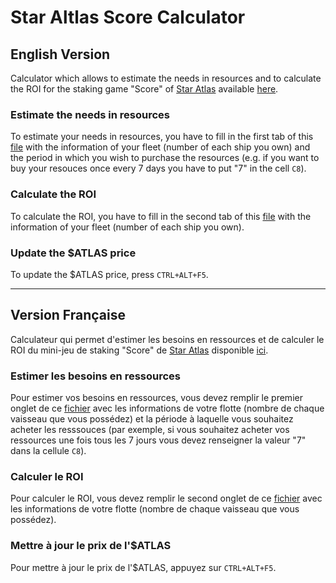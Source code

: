 # Star Altlas Score Calculator

## English Version

Calculator which allows to estimate the needs in resources and to calculate the ROI for the staking game "Score" of [Star Atlas](https://twitter.com/staratlas) available [here](https://play.staratlas.com/fleet).

### Estimate the needs in resources

To estimate your needs in resources, you have to fill in the first tab of this [file](https://github.com/cryptoloutre/Star-Atlas-Score-Calculator/blob/main/StarAtlas%20SCORE.xlsx) with the information of your fleet (number of each ship you own) and the period in which you wish to purchase the resources (e.g. if you want to buy your resouces once every 7 days you have to put "7" in the cell `C8`).

### Calculate the ROI

To calculate the ROI,  you have to fill in the second tab of this [file](https://github.com/cryptoloutre/Star-Atlas-Score-Calculator/blob/main/StarAtlas%20SCORE.xlsx) with the information of your fleet (number of each ship you own).

### Update the $ATLAS price

To update the $ATLAS price, press `CTRL+ALT+F5`.

-----------------

## Version Française

Calculateur qui permet d'estimer les besoins en ressources et de calculer le ROI du mini-jeu de staking "Score" de [Star Atlas](https://twitter.com/staratlas) disponible [ici](https://play.staratlas.com/fleet).

### Estimer les besoins en ressources

Pour estimer vos besoins en ressources, vous devez remplir le premier onglet de ce [fichier](https://github.com/cryptoloutre/Star-Atlas-Score-Calculator/blob/main/StarAtlas%20SCORE.xlsx) avec les informations de votre flotte (nombre de chaque vaisseau que vous possédez) et la période à laquelle vous souhaitez acheter les resssouces (par exemple, si vous souhaitez acheter vos ressources une fois tous les 7 jours vous devez renseigner la valeur "7" dans la cellule `C8`).

### Calculer le ROI

Pour calculer le ROI, vous devez remplir le second onglet de ce [fichier](https://github.com/cryptoloutre/Star-Atlas-Score-Calculator/blob/main/StarAtlas%20SCORE.xlsx) avec les informations de votre flotte (nombre de chaque vaisseau que vous possédez).

### Mettre à jour le prix de l'$ATLAS

Pour mettre à jour le prix de l'$ATLAS, appuyez sur `CTRL+ALT+F5`.

